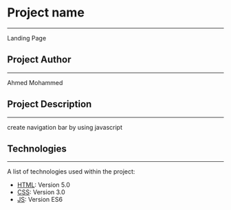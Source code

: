 # Project name
***
Landing Page


## Project Author
***
Ahmed Mohammed


## Project Description
***
create navigation bar by using javascript


## Technologies
***

A list of technologies used within the project:
* [HTML](https://www.w3schools.com/html/): Version 5.0 
* [CSS](https://developer.mozilla.org/en-US/docs/Web/CSS): Version 3.0
* [JS](https://www.javascript.com/): Version ES6